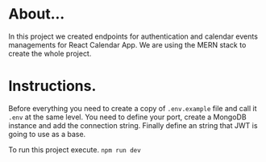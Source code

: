 # About...

In this project we created endpoints for authentication and calendar events managements for React Calendar App. We are using the MERN stack to create the whole project.


# Instructions.

Before everything you need to create a copy of ```.env.example``` file and call it ```.env``` at the same level. You need to define your port, create a MongoDB instance and add the connection string. Finally define an string that JWT is going to use as a base.

To run this project execute. ```npm run dev```